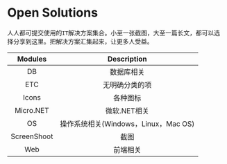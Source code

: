 
# Open Solutions

人人都可提交使用的`IT`解决方案集合。小至一张截图，大至一篇长文，都可以选择分享到这里。把解决方案汇集起来，让更多人受益。

|   Modules   |             Description              |
| :---------: | :----------------------------------: |
|     DB      |              数据库相关              |
|     ETC     |            无明确分类的项            |
|    Icons    |               各种图标               |
|  Micro.NET  |             微软.NET相关             |
|     OS      | 操作系统相关(Windows，Linux，Mac OS) |
| ScreenShoot |                 截图                 |
|     Web     |               前端相关               |

